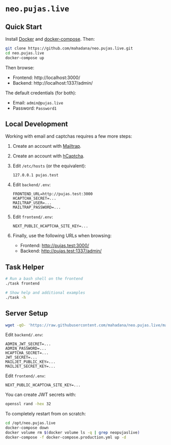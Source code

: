 # `neo.pujas.live`

## Quick Start

Install [Docker](https://docs.docker.com/get-docker/) and
[docker-compose](https://docs.docker.com/compose/install/). Then:

```sh
git clone https://github.com/mahadana/neo.pujas.live.git
cd neo.pujas.live
docker-compose up
```

Then browse:

- Frontend: http://localhost:3000/
- Backend: http://localhost:1337/admin/

The default credentials (for both):

- Email: `admin@pujas.live`
- Password: `Password1`

## Local Development

Working with email and captchas requires a few more steps:

1.  Create an account with [Mailtrap](https://mailtrap.io/).

2.  Create an account with [hCaptcha](https://www.hcaptcha.com/).

3.  Edit `/etc/hosts` (or the equivalent):

    ```
    127.0.0.1 pujas.test
    ```

4.  Edit `backend/.env`:

    ```
    FRONTEND_URL=http://pujas.test:3000
    HCAPTCHA_SECRET=...
    MAILTRAP_USER=...
    MAILTRAP_PASSWORD=...
    ```

5.  Edit `frontend/.env`:

    ```
    NEXT_PUBLIC_HCAPTCHA_SITE_KEY=...
    ```

6.  Finally, use the following URLs when browsing:

    - Frontend: http://pujas.test:3000/
    - Backend: http://pujas.test:1337/admin/

## Task Helper

```sh
# Run a bash shell on the frontend
./task frontend

# Show help and additional examples
./task -h
```

## Server Setup

```sh
wget -qO- 'https://raw.githubusercontent.com/mahadana/neo.pujas.live/main/server/setup.sh' | bash
```

Edit `backend/.env`:

```
ADMIN_JWT_SECRET=...
ADMIN_PASSWORD=...
HCAPTCHA_SECRET=...
JWT_SECRET=...
MAILJET_PUBLIC_KEY=...
MAILJET_SECRET_KEY=...
```

Edit `frontend/.env`:

```
NEXT_PUBLIC_HCAPTCHA_SITE_KEY=...
```

You can create JWT secrets with:

```sh
openssl rand -hex 32
```

To completely restart from on scratch:

```sh
cd /opt/neo.pujas.live
docker-compose down
docker volume rm $(docker volume ls -q | grep neopujaslive)
docker-compose -f docker-compose.production.yml up -d
```
